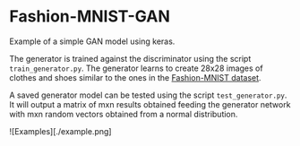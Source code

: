 # Fashion-MNIST-GAN
Example of a simple GAN model using keras.

The generator is trained against the discriminator using the script `train_generator.py`.
The generator learns to create 28x28 images of clothes and shoes similar to the ones in the [Fashion-MNIST dataset](https://github.com/zalandoresearch/fashion-mnist).

A saved generator model can be tested using the script `test_generator.py`. It will output a matrix of mxn results obtained feeding the generator network with mxn random vectors obtained from a normal distribution.

![Examples][./example.png]
